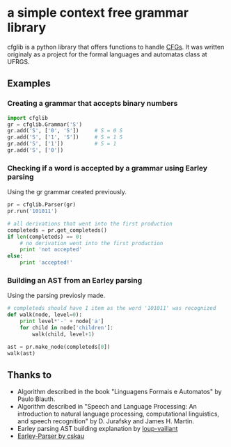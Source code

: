 # a simple context free grammar library
cfglib is a python library that offers functions to handle [CFGs](https://en.wikipedia.org/wiki/Context-free_grammar).
It was written originaly as a project for the formal languages and automatas class at UFRGS.

## Examples
### Creating a grammar that accepts binary numbers
```python
import cfglib
gr = cfglib.Grammar('S')
gr.add('S', ['0', 'S'])     # S = 0 S
gr.add('S', ['1', 'S'])     # S = 1 S
gr.add('S', ['1'])          # S = 1
gr.add('S', ['0'])          
```

### Checking if a word is accepted by a grammar using Earley parsing
Using the gr grammar created previously.
```python
pr = cfglib.Parser(gr)
pr.run('101011')

# all derivations that went into the first production
completeds = pr.get_completeds()
if len(completeds) == 0:
    # no derivation went into the first production
    print 'not accepted'
else:
    print 'accepted!'
```

### Building an AST from an Earley parsing
Using the parsing previosly made.
```python
# completeds should have 1 item as the word '101011' was recognized
def walk(node, level=0):
    print level*'-' + node['a']
    for child in node['children']:
        walk(child, level+1)

ast = pr.make_node(completeds[0])
walk(ast)
```

## Thanks to
- Algorithm described in the book "Linguagens Formais e Automatos" by Paulo Blauth.
- Algorithm described in "Speech and Language Processing: An introduction to natural language processing, computational linguistics, and speech recognition" by  D. Jurafsky and James H. Martin.
- Earley parsing AST building explanation by [loup-vaillant](loup-vaillant.fr/tutorials/earley-parsing/)
- [Earley-Parser by cskau](https://github.com/cskau/Earley-Parser)